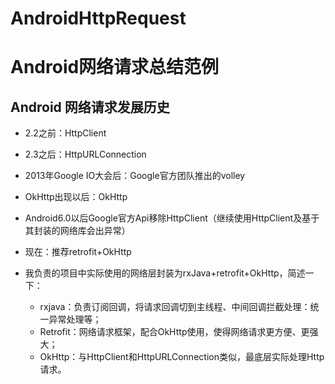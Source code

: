 # AndroidHttpRequest
# Android网络请求总结范例
## Android 网络请求发展历史

* 2.2之前：HttpClient

* 2.3之后：HttpURLConnection

* 2013年Google IO大会后：Google官方团队推出的volley

* OkHttp出现以后：OkHttp

* Android6.0以后Google官方Api移除HttpClient（继续使用HttpClient及基于其封装的网络库会出异常）

* 现在：推荐retrofit+OkHttp

* 我负责的项目中实际使用的网络层封装为rxJava+retrofit+OkHttp，简述一下：

  * rxjava：负责订阅回调，将请求回调切到主线程、中间回调拦截处理：统一异常处理等；
  * Retrofit：网络请求框架，配合OkHttp使用，使得网络请求更方便、更强大；
  * OkHttp：与HttpClient和HttpURLConnection类似，最底层实际处理Http请求。

